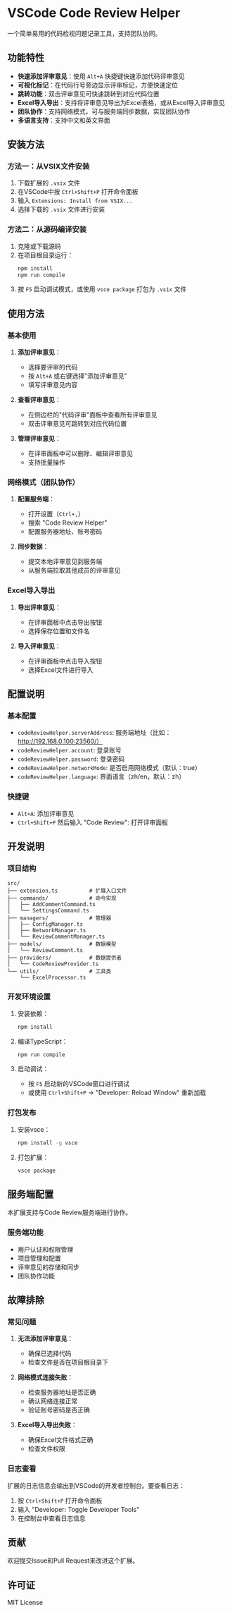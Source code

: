 # VSCode Code Review Helper

一个简单易用的代码检视问题记录工具，支持团队协同。

## 功能特性

- **快速添加评审意见**：使用 `Alt+A` 快捷键快速添加代码评审意见
- **可视化标记**：在代码行号旁边显示评审标记，方便快速定位
- **跳转功能**：双击评审意见可快速跳转到对应代码位置
- **Excel导入导出**：支持将评审意见导出为Excel表格，或从Excel导入评审意见
- **团队协作**：支持网络模式，可与服务端同步数据，实现团队协作
- **多语言支持**：支持中文和英文界面

## 安装方法

### 方法一：从VSIX文件安装

1. 下载扩展的 `.vsix` 文件
2. 在VSCode中按 `Ctrl+Shift+P` 打开命令面板
3. 输入 `Extensions: Install from VSIX...`
4. 选择下载的 `.vsix` 文件进行安装

### 方法二：从源码编译安装

1. 克隆或下载源码
2. 在项目根目录运行：
   ```bash
   npm install
   npm run compile
   ```
3. 按 `F5` 启动调试模式，或使用 `vsce package` 打包为 `.vsix` 文件

## 使用方法

### 基本使用

1. **添加评审意见**：
   - 选择要评审的代码
   - 按 `Alt+A` 或右键选择"添加评审意见"
   - 填写评审意见内容

2. **查看评审意见**：
   - 在侧边栏的"代码评审"面板中查看所有评审意见
   - 双击评审意见可跳转到对应代码位置

3. **管理评审意见**：
   - 在评审面板中可以删除、编辑评审意见
   - 支持批量操作

### 网络模式（团队协作）

1. **配置服务端**：
   - 打开设置（`Ctrl+,`）
   - 搜索 "Code Review Helper"
   - 配置服务器地址、账号密码

2. **同步数据**：
   - 提交本地评审意见到服务端
   - 从服务端拉取其他成员的评审意见

### Excel导入导出

1. **导出评审意见**：
   - 在评审面板中点击导出按钮
   - 选择保存位置和文件名

2. **导入评审意见**：
   - 在评审面板中点击导入按钮
   - 选择Excel文件进行导入

## 配置说明

### 基本配置

- `codeReviewHelper.serverAddress`: 服务端地址（比如：http://192.168.0.100:23560/）
- `codeReviewHelper.account`: 登录账号
- `codeReviewHelper.password`: 登录密码
- `codeReviewHelper.networkMode`: 是否启用网络模式（默认：true）
- `codeReviewHelper.language`: 界面语言（zh/en，默认：zh）

### 快捷键

- `Alt+A`: 添加评审意见
- `Ctrl+Shift+P` 然后输入 "Code Review": 打开评审面板

## 开发说明

### 项目结构

```
src/
├── extension.ts          # 扩展入口文件
├── commands/             # 命令实现
│   ├── AddCommentCommand.ts
│   └── SettingsCommand.ts
├── managers/             # 管理器
│   ├── ConfigManager.ts
│   ├── NetworkManager.ts
│   └── ReviewCommentManager.ts
├── models/               # 数据模型
│   └── ReviewComment.ts
├── providers/            # 数据提供者
│   └── CodeReviewProvider.ts
└── utils/                # 工具类
    └── ExcelProcessor.ts
```

### 开发环境设置

1. 安装依赖：
   ```bash
   npm install
   ```

2. 编译TypeScript：
   ```bash
   npm run compile
   ```

3. 启动调试：
   - 按 `F5` 启动新的VSCode窗口进行调试
   - 或使用 `Ctrl+Shift+P` -> "Developer: Reload Window" 重新加载

### 打包发布

1. 安装vsce：
   ```bash
   npm install -g vsce
   ```

2. 打包扩展：
   ```bash
   vsce package
   ```

## 服务端配置

本扩展支持与Code Review服务端进行协作。

### 服务端功能

- 用户认证和权限管理
- 项目管理和配置
- 评审意见的存储和同步
- 团队协作功能

## 故障排除

### 常见问题

1. **无法添加评审意见**：
   - 确保已选择代码
   - 检查文件是否在项目根目录下

2. **网络模式连接失败**：
   - 检查服务器地址是否正确
   - 确认网络连接正常
   - 验证账号密码是否正确

3. **Excel导入导出失败**：
   - 确保Excel文件格式正确
   - 检查文件权限

### 日志查看

扩展的日志信息会输出到VSCode的开发者控制台。要查看日志：

1. 按 `Ctrl+Shift+P` 打开命令面板
2. 输入 "Developer: Toggle Developer Tools"
3. 在控制台中查看日志信息

## 贡献

欢迎提交Issue和Pull Request来改进这个扩展。

## 许可证

MIT License

